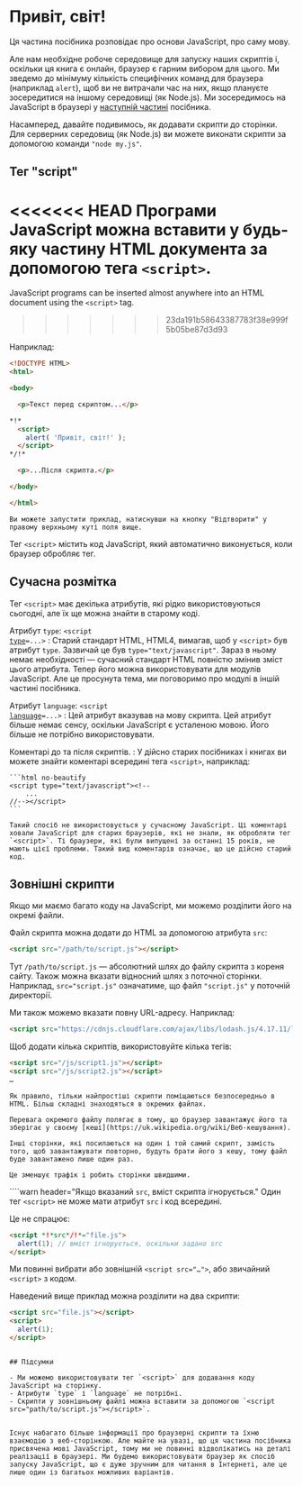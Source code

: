 # Привіт, світ!

Ця частина посібника розповідає про основи JavaScript, про саму мову.

Але нам необхідне робоче середовище для запуску наших скриптів і, оскільки ця книга є онлайн, браузер є гарним вибором для цього. Ми зведемо до мінімуму кількість специфічних команд для браузера (наприклад `alert`), щоб ви не витрачали час на них, якщо плануєте зосередитися на іншому середовищі (як Node.js). Ми зосередимось на JavaScript в браузері у [наступній частині](/ui) посібника.

Насамперед, давайте подивимось, як додавати скрипти до сторінки. Для серверних середовищ (як Node.js) ви можете виконати скрипти за допомогою команди `"node my.js"`.


## Тег "script"

<<<<<<< HEAD
Програми JavaScript можна вставити у будь-яку частину HTML документа за допомогою тега `<script>`.
=======
JavaScript programs can be inserted almost anywhere into an HTML document using the `<script>` tag.
>>>>>>> 23da191b58643387783f38e999f5b05be87d3d93

Наприклад:

```html run height=100
<!DOCTYPE HTML>
<html>

<body>

  <p>Текст перед скриптом...</p>

*!*
  <script>
    alert( 'Привіт, світ!' );
  </script>
*/!*

  <p>...Після скрипта.</p>

</body>

</html>
```

```online
Ви можете запустити приклад, натиснувши на кнопку "Відтворити" у правому верхньому куті поля вище.
```

Тег `<script>` містить код JavaScript, який автоматично виконується, коли браузер обробляє тег.


## Сучасна розмітка

Тег `<script>` має декілька атрибутів, які рідко використовуються сьогодні, але їх ще можна знайти в старому коді.

Атрибут `type`: <code>&lt;script <u>type</u>=...&gt;</code>
: Старий стандарт HTML, HTML4, вимагав, щоб у `<script>` був атрибут `type`. Зазвичай це був `type="text/javascript"`. Зараз в ньому немає необхідності — сучасний стандарт HTML повністю змінив зміст цього атрибута. Тепер його можна використовувати для модулів JavaScript. Але це просунута тема, ми поговоримо про модулі в іншій частині посібника.

Атрибут `language`: <code>&lt;script <u>language</u>=...&gt;</code>
: Цей атрибут вказував на мову скрипта. Цей атрибут більше немає сенсу, оскільки JavaScript є усталеною мовою. Його більше не потрібно використовувати.

Коментарі до та після скриптів.
: У дійсно старих посібниках і книгах ви можете знайти коментарі всередині тега `<script>`, наприклад:

    ```html no-beautify
    <script type="text/javascript"><!--
        ...
    //--></script>
    ```

    Такий спосіб не використовується у сучасному JavaScript. Ці коментарі ховали JavaScript для старих браузерів, які не знали, як обробляти тег `<script>`. Ті браузери, які були випущені за останні 15 років, не мають цієї проблеми. Такий вид коментарів означає, що це дійсно старий код.


## Зовнішні скрипти

Якщо ми маємо багато коду на JavaScript, ми можемо розділити його на окремі файли.

Файл скрипта можна додати до HTML за допомогою атрибута `src`:

```html
<script src="/path/to/script.js"></script>
```

Тут `/path/to/script.js` — абсолютний шлях до файлу скрипта з кореня сайту. Також можна вказати відносний шлях з поточної сторінки. Наприклад, `src="script.js"` означатиме, що файл `"script.js"` у поточній директорії.

Ми також можемо вказати повну URL-адресу. Наприклад:

```html
<script src="https://cdnjs.cloudflare.com/ajax/libs/lodash.js/4.17.11/lodash.js"></script>
```

Щоб додати кілька скриптів, використовуйте кілька тегів:

```html
<script src="/js/script1.js"></script>
<script src="/js/script2.js"></script>
…
```

```smart
Як правило, тільки найпростіші скрипти поміщаються безпосередньо в HTML. Більш складні знаходяться в окремих файлах.

Перевага окремого файлу полягає в тому, що браузер завантажує його та зберігає у своєму [кеші](https://uk.wikipedia.org/wiki/Веб-кешування).

Інші сторінки, які посилаються на один і той самий скрипт, замість того, щоб завантажувати повторно, будуть брати його з кешу, тому файл буде завантажено лише один раз.

Це зменшує трафік і робить сторінки швидшими.
```

````warn header="Якщо вказаний `src`, вміст скрипта ігнорується."
Один тег `<script>` не може мати атрибут `src` і код всередині.

Це не спрацює:

```html
<script *!*src*/!*="file.js">
  alert(1); // вміст ігнорується, оскільки задано src
</script>
```

Ми повинні вибрати або зовнішній `<script src="…">`, або звичайний `<script>` з кодом.

Наведений вище приклад можна розділити на два скрипти:

```html
<script src="file.js"></script>
<script>
  alert(1);
</script>
```
````

## Підсумки

- Ми можемо використовувати тег `<script>` для додавання коду JavaScript на сторінку.
- Атрибути `type` і `language` не потрібні.
- Скрипти у зовнішньому файлі можна вставити за допомогою `<script src="path/to/script.js"></script>`.


Існує набагато більше інформації про браузерні скрипти та їхню взаємодію з веб-сторінкою. Але майте на увазі, що ця частина посібника присвячена мові JavaScript, тому ми не повинні відволікатись на деталі реалізації в браузері. Ми будемо використовувати браузер як спосіб запуску JavaScript, що є дуже зручним для читання в Інтернеті, але це лише один із багатьох можливих варіантів.
